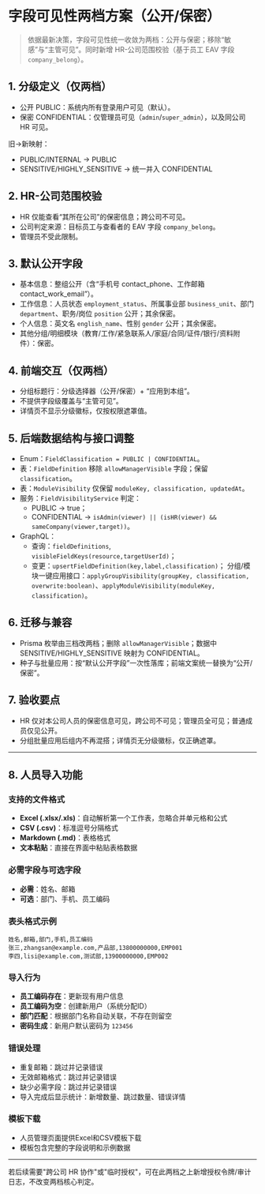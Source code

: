 # 字段可见性两档方案（公开/保密）

> 依据最新决策，字段可见性统一收敛为两档：公开与保密；移除“敏感”与“主管可见”。同时新增 HR-公司范围校验（基于员工 EAV 字段 `company_belong`）。

## 1. 分级定义（仅两档）
- 公开 PUBLIC：系统内所有登录用户可见（默认）。
- 保密 CONFIDENTIAL：仅管理员可见（`admin`/`super_admin`），以及同公司 HR 可见。

旧→新映射：
- PUBLIC/INTERNAL → PUBLIC
- SENSITIVE/HIGHLY_SENSITIVE → 统一并入 CONFIDENTIAL

## 2. HR-公司范围校验
- HR 仅能查看“其所在公司”的保密信息；跨公司不可见。
- 公司判定来源：目标员工与查看者的 EAV 字段 `company_belong`。
- 管理员不受此限制。

## 3. 默认公开字段
- 基本信息：整组公开（含“手机号 contact_phone、工作邮箱 contact_work_email”）。
- 工作信息：人员状态 `employment_status`、所属事业部 `business_unit`、部门 `department`、职务/岗位 `position` 公开；其余保密。
- 个人信息：英文名 `english_name`、性别 `gender` 公开；其余保密。
- 其他分组/明细模块（教育/工作/紧急联系人/家庭/合同/证件/银行/资料附件）：保密。

## 4. 前端交互（仅两档）
- 分组标题行：分级选择器（公开/保密）+ “应用到本组”。
- 不提供字段级覆盖与“主管可见”。
- 详情页不显示分级徽标，仅按权限遮罩值。

## 5. 后端数据结构与接口调整
- Enum：`FieldClassification = PUBLIC | CONFIDENTIAL`。
- 表：`FieldDefinition` 移除 `allowManagerVisible` 字段；保留 `classification`。
- 表：`ModuleVisibility` 仅保留 `moduleKey, classification, updatedAt`。
- 服务：`FieldVisibilityService` 判定：
  - PUBLIC → true；
  - CONFIDENTIAL → `isAdmin(viewer) || (isHR(viewer) && sameCompany(viewer,target))`。
- GraphQL：
  - 查询：`fieldDefinitions`, `visibleFieldKeys(resource,targetUserId)`；
  - 变更：`upsertFieldDefinition(key,label,classification)`；
    分组/模块一键应用接口：`applyGroupVisibility(groupKey, classification, overwrite:boolean)`、`applyModuleVisibility(moduleKey, classification)`。

## 6. 迁移与兼容
- Prisma 枚举由三档改两档；删除 `allowManagerVisible`；数据中 SENSITIVE/HIGHLY_SENSITIVE 映射为 CONFIDENTIAL。
- 种子与批量应用：按“默认公开字段”一次性落库；前端文案统一替换为“公开/保密”。

## 7. 验收要点
- HR 仅对本公司人员的保密信息可见，跨公司不可见；管理员全可见；普通成员仅见公开。
- 分组批量应用后组内不再混搭；详情页无分级徽标，仅正确遮罩。

---

## 8. 人员导入功能

### 支持的文件格式
- **Excel (.xlsx/.xls)**：自动解析第一个工作表，忽略合并单元格和公式
- **CSV (.csv)**：标准逗号分隔格式
- **Markdown (.md)**：表格格式
- **文本粘贴**：直接在界面中粘贴表格数据

### 必需字段与可选字段
- **必需**：姓名、邮箱
- **可选**：部门、手机、员工编码

### 表头格式示例
```csv
姓名,邮箱,部门,手机,员工编码
张三,zhangsan@example.com,产品部,13800000000,EMP001
李四,lisi@example.com,测试部,13900000000,EMP002
```

### 导入行为
- **员工编码存在**：更新现有用户信息
- **员工编码为空**：创建新用户（系统分配ID）
- **部门匹配**：根据部门名称自动关联，不存在则留空
- **密码生成**：新用户默认密码为 `123456`

### 错误处理
- 重复邮箱：跳过并记录错误
- 无效邮箱格式：跳过并记录错误
- 缺少必需字段：跳过并记录错误
- 导入完成后显示统计：新增数量、跳过数量、错误详情

### 模板下载
- 人员管理页面提供Excel和CSV模板下载
- 模板包含完整的字段说明和示例数据

---

若后续需要"跨公司 HR 协作"或"临时授权"，可在此两档之上新增授权令牌/审计日志，不改变两档核心判定。
